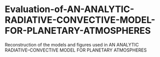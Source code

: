 # Evaluation-of-AN-ANALYTIC-RADIATIVE-CONVECTIVE-MODEL-FOR-PLANETARY-ATMOSPHERES
Reconstruction of the models and figures used in AN ANALYTIC RADIATIVE–CONVECTIVE MODEL FOR PLANETARY ATMOSPHERES
